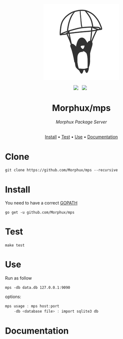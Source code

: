 <p align="center">
<img src="https://raw.githubusercontent.com/Morphux/Graphic/master/logo/single_penguin.png" /><br />
</p>
<p align="center">
<img src="https://img.shields.io/badge/language-go-blue.svg" /> &nbsp;
<img src="https://img.shields.io/badge/license-Apache--2.0-yellow.svg" /> &nbsp;
<!--<a href="https://travis-ci.org/Morphux/libmpm"><img src="https://travis-ci.org/Morphux/libmpm.svg?branch=master"/></a> &nbsp;-->
<!--<a href="https://scan.coverity.com/projects/morphux-libmpm">
  <img alt="Coverity Scan Build Status"
       src="https://scan.coverity.com/projects/11577/badge.svg"/>
</a>&nbsp;
<a href="https://codecov.io/gh/Morphux/libmpm">
  <img src="https://codecov.io/gh/Morphux/libmpm/branch/master/graph/badge.svg" alt="Codecov" />
</a>-->
<br />
<h1 align="center" style="border:none">Morphux/mps</h1>
<h6 align="center">Morphux Package Server</h6>
</p>
<p align="center">
<a href="#install">Install</a> • <a href="#test">Test</a> • <a href="#use">Use</a> • <a href="#documentation">Documentation</a>
</p>

# Clone
```
git clone https://github.com/Morphux/mps --recursive
```

# Install

You need to have a correct [GOPATH](https://golang.org/doc/code.html#GOPATH)

```
go get -u github.com/Morphux/mps

```

# Test

```
make test
```

# Use

Run as follow


```
mps -db data.db 127.0.0.1:9090
```



options:
```C
mps usage : mps host:port
    -db <database file> : import sqlite3 db
```

# Documentation
